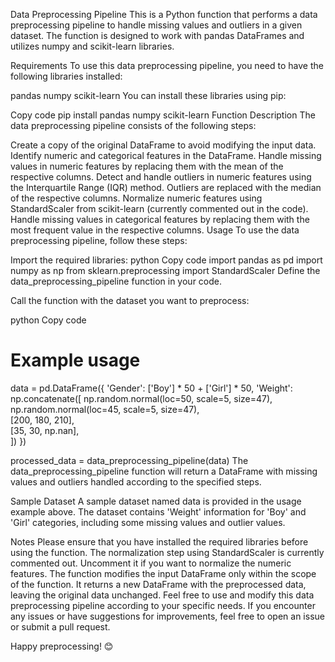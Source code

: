 Data Preprocessing Pipeline
This is a Python function that performs a data preprocessing pipeline to handle missing values and outliers in a given dataset. The function is designed to work with pandas DataFrames and utilizes numpy and scikit-learn libraries.

Requirements
To use this data preprocessing pipeline, you need to have the following libraries installed:

pandas
numpy
scikit-learn
You can install these libraries using pip:

Copy code
pip install pandas numpy scikit-learn
Function Description
The data preprocessing pipeline consists of the following steps:

Create a copy of the original DataFrame to avoid modifying the input data.
Identify numeric and categorical features in the DataFrame.
Handle missing values in numeric features by replacing them with the mean of the respective columns.
Detect and handle outliers in numeric features using the Interquartile Range (IQR) method. Outliers are replaced with the median of the respective columns.
Normalize numeric features using StandardScaler from scikit-learn (currently commented out in the code).
Handle missing values in categorical features by replacing them with the most frequent value in the respective columns.
Usage
To use the data preprocessing pipeline, follow these steps:

Import the required libraries:
python
Copy code
import pandas as pd
import numpy as np
from sklearn.preprocessing import StandardScaler
Define the data_preprocessing_pipeline function in your code.

Call the function with the dataset you want to preprocess:

python
Copy code
# Example usage
data = pd.DataFrame({
    'Gender': ['Boy'] * 50 + ['Girl'] * 50,
    'Weight': np.concatenate([
        np.random.normal(loc=50, scale=5, size=47),     
        np.random.normal(loc=45, scale=5, size=47),    
        [200, 180, 210],                              
        [35, 30, np.nan],                             
    ])
})

processed_data = data_preprocessing_pipeline(data)
The data_preprocessing_pipeline function will return a DataFrame with missing values and outliers handled according to the specified steps.

Sample Dataset
A sample dataset named data is provided in the usage example above. The dataset contains 'Weight' information for 'Boy' and 'Girl' categories, including some missing values and outlier values.

Notes
Please ensure that you have installed the required libraries before using the function.
The normalization step using StandardScaler is currently commented out. Uncomment it if you want to normalize the numeric features.
The function modifies the input DataFrame only within the scope of the function. It returns a new DataFrame with the preprocessed data, leaving the original data unchanged.
Feel free to use and modify this data preprocessing pipeline according to your specific needs. If you encounter any issues or have suggestions for improvements, feel free to open an issue or submit a pull request.

Happy preprocessing! 😊




